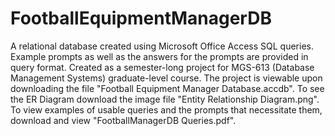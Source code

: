 # FootballEquipmentManagerDB
A relational database created using Microsoft Office Access SQL queries. Example prompts as well as the answers for the prompts are provided in query format. Created as a semester-long project for MGS-613 (Database Management Systems) graduate-level course. The project is viewable upon downloading the file "Football Equipment Manager Database.accdb". To see the ER Diagram download the image file "Entity Relationship Diagram.png". To view examples of usable queries and the prompts that necessitate them, download and view "FootballManagerDB Queries.pdf".
